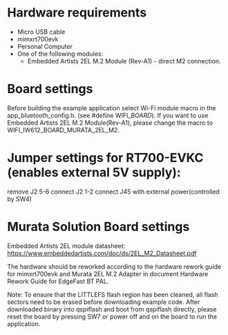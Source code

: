 Hardware requirements
=====================
- Micro USB cable
- mimxrt700evk
- Personal Computer
- One of the following modules:
  - Embedded Artists 2EL M.2 Module (Rev-A1) - direct M2 connection.

Board settings
==============
Before building the example application select Wi-Fi module macro in the app_bluetooth_config.h. (see #define WIFI_<SoC Name>_BOARD_<Module Name>).
If you want to use Embedded Artists 2EL M.2 Module(Rev-A1), please change the macro to WIFI_IW612_BOARD_MURATA_2EL_M2.

Jumper settings for RT700-EVKC (enables external 5V supply):
========================================================
remove  J2 5-6
connect J2 1-2
connect J45 with external power(controlled by SW4)

Murata Solution Board settings
==============================
Embedded Artists 2EL module datasheet: https://www.embeddedartists.com/doc/ds/2EL_M2_Datasheet.pdf

The hardware should be reworked according to the hardware rework guide for mimxrt700evk and Murata 2EL M.2 Adapter in document Hardware Rework Guide for EdgeFast BT PAL.

Note:
To ensure that the LITTLEFS flash region has been cleaned,
all flash sectors need to be erased before downloading example code.
After downloaded binary into qspiflash and boot from qspiflash directly,
please reset the board by pressing SW7 or power off and on the board to run the application.
